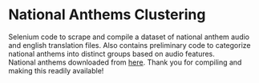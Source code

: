 # National Anthems Clustering
Selenium code to scrape and compile a dataset of national anthem audio and english translation files. Also contains preliminary code to categorize national anthems into distinct groups based on audio features.<br>
National anthems downloaded from [here](https://nationalanthems.info/). Thank you for compiling and making this readily available!
